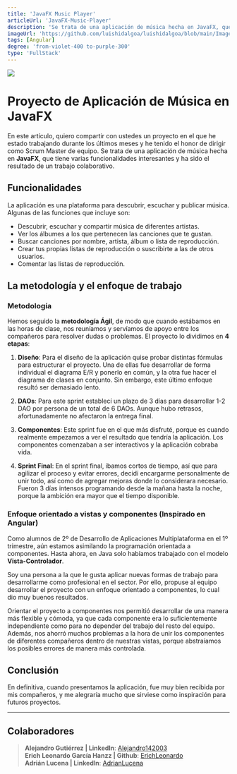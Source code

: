 ```yaml
---
title: 'JavaFX Music Player'
articleUrl: 'JavaFX-Music-Player'
description: 'Se trata de una aplicación de música hecha en JavaFX, que tiene varias funcionalidades interesantes y quha sido el resultado de un trabajo colaborativo.'
imageUrl: 'https://github.com/luishidalgoa/luishidalgoa/blob/main/Images/portfolio/JavaFX%20Music%20Player.png?raw=true'
tags: [Angular]
degree: 'from-violet-400 to-purple-300'
type: 'FullStack'
---
```


<img jpg src="https://media.licdn.com/dms/image/v2/D4D12AQFlGRzlwSaW3Q/article-cover_image-shrink_720_1280/article-cover_image-shrink_720_1280/0/1699915090980?e=1735171200&v=beta&t=L039a0Q_46Z2X8qji3woZgqr_brYycX4nmyMTvFhj00">

# Proyecto de Aplicación de Música en JavaFX

En este artículo, quiero compartir con ustedes un proyecto en el que he estado trabajando durante los últimos meses y he tenido el honor de dirigir como Scrum Master de equipo. Se trata de una aplicación de música hecha en **JavaFX**, que tiene varias funcionalidades interesantes y ha sido el resultado de un trabajo colaborativo.

## Funcionalidades

La aplicación es una plataforma para descubrir, escuchar y publicar música. Algunas de las funciones que incluye son:

- Descubrir, escuchar y compartir música de diferentes artistas.
- Ver los álbumes a los que pertenecen las canciones que te gustan.
- Buscar canciones por nombre, artista, álbum o lista de reproducción.
- Crear tus propias listas de reproducción o suscribirte a las de otros usuarios.
- Comentar las listas de reproducción.

## La metodología y el enfoque de trabajo

### Metodología

Hemos seguido la **metodología Ágil**, de modo que cuando estábamos en las horas de clase, nos reuníamos y servíamos de apoyo entre los compañeros para resolver dudas o problemas. El proyecto lo dividimos en **4 etapas**:

1. **Diseño**: 
   Para el diseño de la aplicación quise probar distintas fórmulas para estructurar el proyecto. Una de ellas fue desarrollar de forma individual el diagrama E/R y ponerlo en común, y la otra fue hacer el diagrama de clases en conjunto. Sin embargo, este último enfoque resultó ser demasiado lento.

2. **DAOs**: 
   Para este sprint establecí un plazo de 3 días para desarrollar 1-2 DAO por persona de un total de 6 DAOs. Aunque hubo retrasos, afortunadamente no afectaron la entrega final.

3. **Componentes**: 
   Este sprint fue en el que más disfruté, porque es cuando realmente empezamos a ver el resultado que tendría la aplicación. Los componentes comenzaban a ser interactivos y la aplicación cobraba vida.

4. **Sprint Final**: 
   En el sprint final, íbamos cortos de tiempo, así que para agilizar el proceso y evitar errores, decidí encargarme personalmente de unir todo, así como de agregar mejoras donde lo considerara necesario. Fueron 3 días intensos programando desde la mañana hasta la noche, porque la ambición era mayor que el tiempo disponible.

### Enfoque orientado a vistas y componentes (Inspirado en Angular)

Como alumnos de 2º de Desarrollo de Aplicaciones Multiplataforma en el 1º trimestre, aún estamos asimilando la programación orientada a componentes. Hasta ahora, en Java solo habíamos trabajado con el modelo **Vista-Controlador**.

Soy una persona a la que le gusta aplicar nuevas formas de trabajo para desarrollarme como profesional en el sector. Por ello, propuse al equipo desarrollar el proyecto con un enfoque orientado a componentes, lo cual dio muy buenos resultados.

Orientar el proyecto a componentes nos permitió desarrollar de una manera más flexible y cómoda, ya que cada componente era lo suficientemente independiente como para no depender del trabajo del resto del equipo. Además, nos ahorró muchos problemas a la hora de unir los componentes de diferentes compañeros dentro de nuestras vistas, porque abstraíamos los posibles errores de manera más controlada.

## Conclusión

En definitiva, cuando presentamos la aplicación, fue muy bien recibida por mis compañeros, y me alegraría mucho que sirviese como inspiración para futuros proyectos.

---

## Colaboradores
>  **Alejandro Gutiérrez | Linkedln**: [Alejandro142003](https://www.linkedin.com/in/alejandro-gutierrez-cruces-7a78a32aa) <br> **Erich Leonardo García Hanzz | Github**: [ErichLeonardo](https://github.com/ErichLeonardo)<br> **Adrián Lucena | Linkedln**: [AdrianLucena](https://www.linkedin.com/in/adrian-lucena-258029298/)
